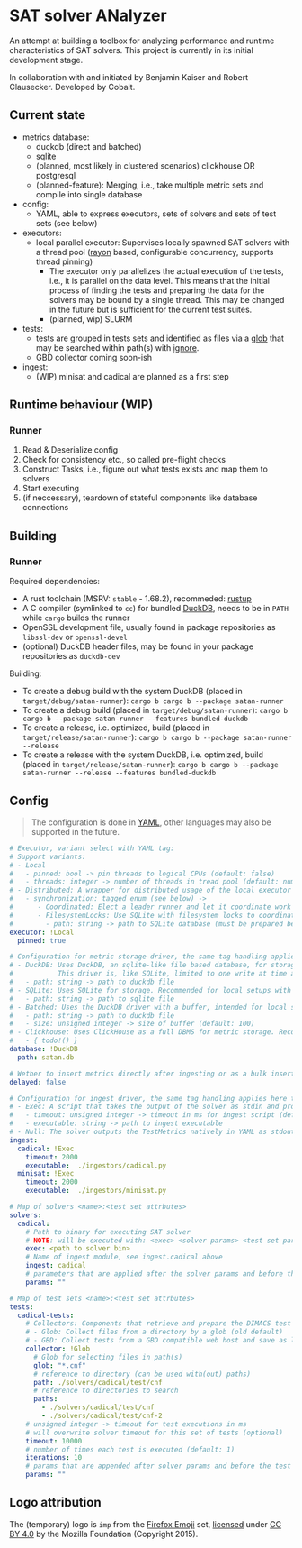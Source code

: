 # SAT solver ANalyzer

An attempt at building a toolbox for analyzing performance and runtime characteristics of SAT solvers.
This project is currently in its initial development stage.

In collaboration with and initiated by Benjamin Kaiser and Robert Clausecker.
Developed by Cobalt.

## Current state

- metrics database:
  - duckdb (direct and batched)
  - sqlite
  - (planned, most likely in clustered scenarios) clickhouse OR postgresql
  - (planned-feature): Merging, i.e., take multiple metric sets and compile into single database
- config:
  - YAML, able to express executors, sets of solvers and sets of test sets (see below)
- executors:
  - local parallel executor: Supervises locally spawned SAT solvers with a thread pool ([rayon](https://github.com/rayon-rs/rayon) based, configurable concurrency, supports thread pinning)
    - The executor only parallelizes the actual execution of the tests, i.e., it is parallel on the data level. This means that the initial process of finding the tests and preparing the data for the solvers may be bound by a single thread. This may be changed in the future but is sufficient for the current test suites.
    - (planned, wip) SLURM
- tests:
  - tests are grouped in tests sets and identified as files via a [glob](https://github.com/BurntSushi/ripgrep/tree/master/crates/globset) that may be searched within path(s) with [ignore](https://github.com/BurntSushi/ripgrep/tree/master/crates/ignore).
  - GBD collector coming soon-ish
- ingest:
  - (WIP) minisat and cadical are planned as a first step

## Runtime behaviour (WIP)

### Runner

1. Read & Deserialize config
2. Check for consistency etc., so called pre-flight checks
3. Construct Tasks, i.e., figure out what tests exists and map them to solvers
4. Start executing
5. (if neccessary), teardown of stateful components like database connections

## Building

### Runner

Required dependencies:

- A rust toolchain (MSRV: `stable` - 1.68.2), recommeded: [rustup](https://rustup.rs/)
- A C compiler (symlinked to `cc`) for bundled [DuckDB](https://github.com/duckdb/duckdb), needs to be in `PATH` while `cargo` builds the runner
- OpenSSL development file, usually found in package repositories as `libssl-dev` or `openssl-devel`
- (optional) DuckDB header files, may be found in your package repositories as `duckdb-dev`

Building:

- To create a debug build with the system DuckDB (placed in `target/debug/satan-runner`): `cargo b cargo b --package satan-runner`
- To create a debug build (placed in `target/debug/satan-runner`): `cargo b cargo b --package satan-runner --features bundled-duckdb`
- To create a release, i.e. optimized, build (placed in `target/release/satan-runner`): `cargo b cargo b --package satan-runner --release`
- To create a release with the system DuckDB, i.e. optimized, build (placed in `target/release/satan-runner`): `cargo b cargo b --package satan-runner --release --features bundled-duckdb`

## Config

> The configuration is done in [YAML](https://yaml.org/), other languages may also be supported in the future.

```yaml
# Executor, variant select with YAML tag:
# Support variants:
# - Local
#   - pinned: bool -> pin threads to logical CPUs (default: false)
#   - threads: integer -> number of threads in tread pool (default: number of logical CPUs) }
# - Distributed: A wrapper for distributed usage of the local executor
#   - synchronization: tagged enum (see below) ->
#      - Coordinated: Elect a leader runner and let it coordinate work over MPI, this node may also process tasks at the same time
#      - FilesystemLocks: Use SQLite with filesystem locks to coordinate the work queue. This method relies on the filesystem to handle file locking and employs a temporary SQLite database for distributing work
#        - path: string -> path to SQLite database (must be prepared beforehand AND be available on all compute nodes)
executor: !Local
  pinned: true

# Configuration for metric storage driver, the same tag handling applies here too
# - DuckDB: Uses DuckDB, an sqlite-like file based database, for storage. Recommended for local setups.
#           This driver is, like SQLite, limited to one write at time and works with an internal Mutex.
#   - path: string -> path to duckdb file
# - SQLite: Uses SQLite for storage. Recommended for local setups with high iteration count.
#   - path: string -> path to sqlite file
# - Batched: Uses the DuckDB driver with a buffer, intended for local setups with medium throughput
#   - path: string -> path to duckdb file
#   - size: unsigned integer -> size of buffer (default: 100)
# - Clickhouse: Uses ClickHouse as a full DBMS for metric storage. Recommended for distributed setups.
#   - { todo!() }
database: !DuckDB
  path: satan.db

# Wether to insert metrics directly after ingesting or as a bulk insert after all tests are executed
delayed: false

# Configuration for ingest driver, the same tag handling applies here too
# - Exec: A script that takes the output of the solver as stdin and produces metrics to stdout
#   - timeout: unsigned integer -> timeout in ms for ingest script (default: 5000 ms)
#   - executable: string -> path to ingest executable
# - Null: The solver outputs the TestMetrics natively in YAML as stdout
ingest:
  cadical: !Exec
    timeout: 2000
    executable:  ./ingestors/cadical.py
  minisat: !Exec
    timeout: 2000
    executable:  ./ingestors/minisat.py

# Map of solvers <name>:<test set attrbutes>
solvers:
  cadical:
    # Path to binary for executing SAT solver
    # NOTE: will be executed with: <exec> <solver params> <test set params> <test file>
    exec: <path to solver bin>
    # Name of ingest module, see ingest.cadical above
    ingest: cadical
    # parameters that are applied after the solver params and before the test set params
    params: ""

# Map of test sets <name>:<test set attrbutes>
tests:
  cadical-tests:
    # Collectors: Components that retrieve and prepare the DIMACS test files
    # - Glob: Collect files from a directory by a glob (old default)
    # - GBD: Collect tests from a GBD compatible web host and save as local files (todo)
    collector: !Glob
      # Glob for selecting files in path(s)
      glob: "*.cnf"
      # reference to directory (can be used with(out) paths)
      path: ./solvers/cadical/test/cnf
      # reference to directories to search
      paths:
        - ./solvers/cadical/test/cnf
        - ./solvers/cadical/test/cnf-2
    # unsigned integer -> timeout for test executions in ms
    # will overwrite solver timeout for this set of tests (optional)
    timeout: 10000
    # number of times each test is executed (default: 1)
    iterations: 10
    # params that are appended after solver params and before the test file
    params: ""
```

## Logo attribution

The (temporary) logo is `imp` from the [Firefox Emoji](https://github.com/mozilla/fxemoji) set, [licensed](https://github.com/mozilla/fxemoji/blob/gh-pages/LICENSE.md) under [CC BY 4.0](https://github.com/mozilla/fxemoji/blob/gh-pages/LICENSE.md#creative-commons-attribution-40-international-cc-by-40) by the Mozilla Foundation (Copyright 2015).
